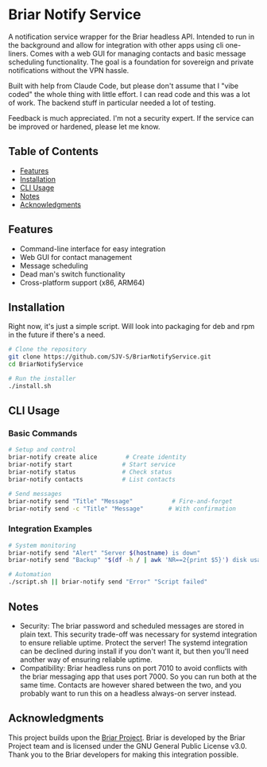 # Briar Notify Service

A notification service wrapper for the Briar headless API. Intended to run in the background and allow for integration with other apps using cli one-liners. Comes with a web GUI for managing contacts and basic message scheduling functionality. The goal is a foundation for sovereign and private notifications without the VPN hassle.

Built with help from Claude Code, but please don't assume that I "vibe coded" the whole thing with little effort. I can read code and this was a lot of work. The backend stuff in particular needed a lot of testing.

Feedback is much appreciated. I'm not a security expert. If the service can be improved or hardened, please let me know.

## Table of Contents
- [Features](#features)
- [Installation](#installation)
- [CLI Usage](#cli-usage)
- [Notes](#notes)
- [Acknowledgments](#acknowledgments)

## Features

- Command-line interface for easy integration
- Web GUI for contact management
- Message scheduling
- Dead man's switch functionality
- Cross-platform support (x86, ARM64)

## Installation

Right now, it's just a simple script. Will look into packaging for deb and rpm in the future if there's a need.

```bash
# Clone the repository
git clone https://github.com/SJV-S/BriarNotifyService.git
cd BriarNotifyService

# Run the installer
./install.sh 
```

## CLI Usage

### Basic Commands
```bash
# Setup and control
briar-notify create alice        # Create identity
briar-notify start              # Start service
briar-notify status             # Check status
briar-notify contacts           # List contacts

# Send messages
briar-notify send "Title" "Message"           # Fire-and-forget
briar-notify send -c "Title" "Message"       # With confirmation
```

### Integration Examples
```bash
# System monitoring
briar-notify send "Alert" "Server $(hostname) is down"
briar-notify send "Backup" "$(df -h / | awk 'NR==2{print $5}') disk usage"

# Automation
./script.sh || briar-notify send "Error" "Script failed"
```

## Notes

- Security: The briar password and scheduled messages are stored in plain text. This security trade-off was necessary for systemd integration to ensure reliable uptime. Protect the server! The systemd integration can be declined during install if you don't want it, but then you'll need another way of ensuring reliable uptime.
- Compatibility: Briar headless runs on port 7010 to avoid conflicts with the briar messaging app that uses port 7000. So you can run both at the same time. Contacts are however shared between the two, and you probably want to run this on a headless always-on server instead.

## Acknowledgments

This project builds upon the [Briar Project](https://briarproject.org/). Briar is developed by the Briar Project team and is licensed under the GNU General Public License v3.0. Thank you to the Briar developers for making this integration possible.

